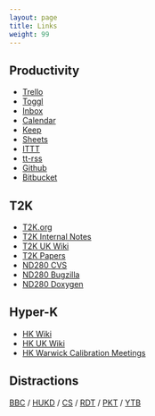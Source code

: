 ```yaml
---
layout: page
title: Links
weight: 99
---
```


## Productivity
* [Trello](https://trello.com/)
* [Toggl](https://toggl.com/app/timer)
* [Inbox](https://inbox.google.com)
* [Calendar](http://www.google.com/calendar)
* [Keep](https://keep.google.com/u/0/)
* [Sheets](https://docs.google.com/spreadsheets/u/0/)
* [ITTT](https://ifttt.com/myrecipes/personal)
* [tt-rss](http://localhost/tt-rss)
* [Github](https://github.com/davehadley)
* [Bitbucket](https://bitbucket.org/dhadley/)

## T2K
* [T2K.org](http://www.t2k.org/events_listing)
* [T2K Internal Notes](www.t2k.org/docs/technotes/)
* [T2K UK Wiki](http://www.t2kuk.org/wiki/DavidHadley)
* [T2K Papers](http://t2k-experiment.org/publications/)
* [ND280 CVS](http://repo.nd280.org/viewvc)
* [ND280 Bugzilla](http://bugzilla.nd280.org)
* [ND280 Doxygen](http://hep.lancs.ac.uk/nd280Doc/)

<!-- * [ND280 LXR](https://repo.nd280.org/lxr) -->

## Hyper-K
* [HK Wiki](https://wiki.hyperk.org/DavidHadley)
* [HK UK Wiki](https://wiki.uk.hyperk.org/DavidHadley)
* [HK Warwick Calibration Meetings](https://wiki.uk.hyperk.org/WarwickCalibrationMeetings)

## Distractions
[BBC](http://www.bbc.co.uk/news/politics)
/ [HUKD](http://hukd.garyrip.com/top/index.php) 
/ [CS](http://www.cheapshark.com/browse)
/ [RDT](https://www.reddit.com/)
/ [PKT](https://getpocket.com/a/queue/list/)
/ [YTB](https://www.youtube.com/feed/subscriptions)

